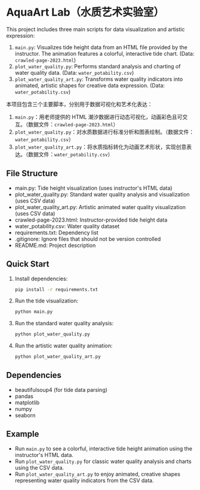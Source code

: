 # AquaArt Lab（水质艺术实验室）

This project includes three main scripts for data visualization and artistic expression:

1. `main.py`: Visualizes tide height data from an HTML file provided by the instructor. The animation features a colorful, interactive tide chart. (Data: `crawled-page-2023.html`)
2. `plot_water_quality.py`: Performs standard analysis and charting of water quality data. (Data: `water_potability.csv`)
3. `plot_water_quality_art.py`: Transforms water quality indicators into animated, artistic shapes for creative data expression. (Data: `water_potability.csv`)

本项目包含三个主要脚本，分别用于数据可视化和艺术化表达：

1. `main.py`：用老师提供的 HTML 潮汐数据进行动态可视化，动画彩色且可交互。（数据文件：`crawled-page-2023.html`）
2. `plot_water_quality.py`：对水质数据进行标准分析和图表绘制。（数据文件：`water_potability.csv`）
3. `plot_water_quality_art.py`：将水质指标转化为动画艺术形状，实现创意表达。（数据文件：`water_potability.csv`）

## File Structure
- main.py: Tide height visualization (uses instructor's HTML data)
- plot_water_quality.py: Standard water quality analysis and visualization (uses CSV data)
- plot_water_quality_art.py: Artistic animated water quality visualization (uses CSV data)
- crawled-page-2023.html: Instructor-provided tide height data
- water_potability.csv: Water quality dataset
- requirements.txt: Dependency list
- .gitignore: Ignore files that should not be version controlled
- README.md: Project description

## Quick Start
1. Install dependencies:
   ```bash
   pip install -r requirements.txt
   ```
2. Run the tide visualization:
   ```bash
   python main.py
   ```
3. Run the standard water quality analysis:
   ```bash
   python plot_water_quality.py
   ```
4. Run the artistic water quality animation:
   ```bash
   python plot_water_quality_art.py
   ```

## Dependencies
- beautifulsoup4 (for tide data parsing)
- pandas
- matplotlib
- numpy
- seaborn

## Example
- Run `main.py` to see a colorful, interactive tide height animation using the instructor's HTML data.
- Run `plot_water_quality.py` for classic water quality analysis and charts using the CSV data.
- Run `plot_water_quality_art.py` to enjoy animated, creative shapes representing water quality indicators from the CSV data.
